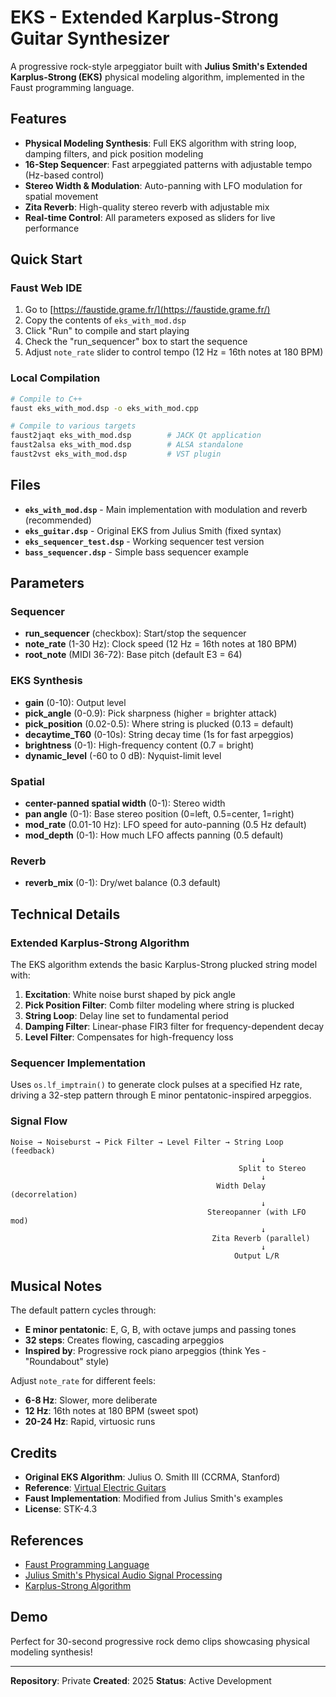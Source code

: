 # EKS - Extended Karplus-Strong Guitar Synthesizer

A progressive rock-style arpeggiator built with **Julius Smith's Extended Karplus-Strong (EKS)** physical modeling algorithm, implemented in the Faust programming language.

## Features

- **Physical Modeling Synthesis**: Full EKS algorithm with string loop, damping filters, and pick position modeling
- **16-Step Sequencer**: Fast arpeggiated patterns with adjustable tempo (Hz-based control)
- **Stereo Width & Modulation**: Auto-panning with LFO modulation for spatial movement
- **Zita Reverb**: High-quality stereo reverb with adjustable mix
- **Real-time Control**: All parameters exposed as sliders for live performance

## Quick Start

### Faust Web IDE

1. Go to [https://faustide.grame.fr/](https://faustide.grame.fr/)
2. Copy the contents of `eks_with_mod.dsp`
3. Click "Run" to compile and start playing
4. Check the "run_sequencer" box to start the sequence
5. Adjust `note_rate` slider to control tempo (12 Hz = 16th notes at 180 BPM)

### Local Compilation

```bash
# Compile to C++
faust eks_with_mod.dsp -o eks_with_mod.cpp

# Compile to various targets
faust2jaqt eks_with_mod.dsp        # JACK Qt application
faust2alsa eks_with_mod.dsp        # ALSA standalone
faust2vst eks_with_mod.dsp         # VST plugin
```

## Files

- **`eks_with_mod.dsp`** - Main implementation with modulation and reverb (recommended)
- **`eks_guitar.dsp`** - Original EKS from Julius Smith (fixed syntax)
- **`eks_sequencer_test.dsp`** - Working sequencer test version
- **`bass_sequencer.dsp`** - Simple bass sequencer example

## Parameters

### Sequencer
- **run_sequencer** (checkbox): Start/stop the sequencer
- **note_rate** (1-30 Hz): Clock speed (12 Hz = 16th notes at 180 BPM)
- **root_note** (MIDI 36-72): Base pitch (default E3 = 64)

### EKS Synthesis
- **gain** (0-10): Output level
- **pick_angle** (0-0.9): Pick sharpness (higher = brighter attack)
- **pick_position** (0.02-0.5): Where string is plucked (0.13 = default)
- **decaytime_T60** (0-10s): String decay time (1s for fast arpeggios)
- **brightness** (0-1): High-frequency content (0.7 = bright)
- **dynamic_level** (-60 to 0 dB): Nyquist-limit level

### Spatial
- **center-panned spatial width** (0-1): Stereo width
- **pan angle** (0-1): Base stereo position (0=left, 0.5=center, 1=right)
- **mod_rate** (0.01-10 Hz): LFO speed for auto-panning (0.5 Hz default)
- **mod_depth** (0-1): How much LFO affects panning (0.5 default)

### Reverb
- **reverb_mix** (0-1): Dry/wet balance (0.3 default)

## Technical Details

### Extended Karplus-Strong Algorithm

The EKS algorithm extends the basic Karplus-Strong plucked string model with:

1. **Excitation**: White noise burst shaped by pick angle
2. **Pick Position Filter**: Comb filter modeling where string is plucked
3. **String Loop**: Delay line set to fundamental period
4. **Damping Filter**: Linear-phase FIR3 filter for frequency-dependent decay
5. **Level Filter**: Compensates for high-frequency loss

### Sequencer Implementation

Uses `os.lf_imptrain()` to generate clock pulses at a specified Hz rate, driving a 32-step pattern through E minor pentatonic-inspired arpeggios.

### Signal Flow

```
Noise → Noiseburst → Pick Filter → Level Filter → String Loop (feedback)
                                                        ↓
                                                   Split to Stereo
                                                        ↓
                                              Width Delay (decorrelation)
                                                        ↓
                                            Stereopanner (with LFO mod)
                                                        ↓
                                             Zita Reverb (parallel)
                                                        ↓
                                                  Output L/R
```

## Musical Notes

The default pattern cycles through:
- **E minor pentatonic**: E, G, B, with octave jumps and passing tones
- **32 steps**: Creates flowing, cascading arpeggios
- **Inspired by**: Progressive rock piano arpeggios (think Yes - "Roundabout" style)

Adjust `note_rate` for different feels:
- **6-8 Hz**: Slower, more deliberate
- **12 Hz**: 16th notes at 180 BPM (sweet spot)
- **20-24 Hz**: Rapid, virtuosic runs

## Credits

- **Original EKS Algorithm**: Julius O. Smith III (CCRMA, Stanford)
- **Reference**: [Virtual Electric Guitars](http://ccrma.stanford.edu/~jos/pasp/vegf.html)
- **Faust Implementation**: Modified from Julius Smith's examples
- **License**: STK-4.3

## References

- [Faust Programming Language](https://faust.grame.fr/)
- [Julius Smith's Physical Audio Signal Processing](https://ccrma.stanford.edu/~jos/pasp/)
- [Karplus-Strong Algorithm](https://en.wikipedia.org/wiki/Karplus%E2%80%93Strong_string_synthesis)

## Demo

Perfect for 30-second progressive rock demo clips showcasing physical modeling synthesis!

---

**Repository**: Private
**Created**: 2025
**Status**: Active Development
